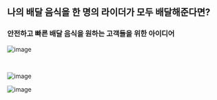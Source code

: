 ## 나의 배달 음식을 한 명의 라이더가 모두 배달해준다면?

### 안전하고 빠른 배달 음식을 원하는 고객들을 위한 아이디어

![image](https://github.com/chaelink/MyEat/assets/92051742/9c3e81c6-903d-41b7-9e95-8df62c6754ad)

<br>

![image](https://github.com/chaelink/MyEat/assets/92051742/368b362e-c910-4d20-9a12-cfa0717ddefc)



![image](https://github.com/chaelink/MyEat/assets/92051742/7e522ccd-4219-44a0-9a7e-b552ea37c2fe)
